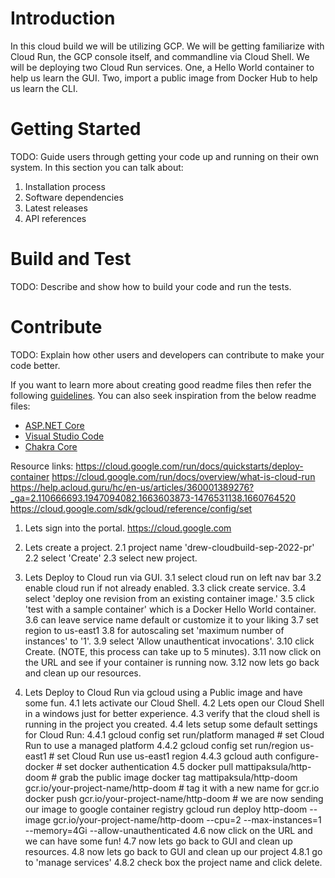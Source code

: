 # Introduction 
In this cloud build we will be utilizing GCP. We will be getting familiarize with Cloud Run, the GCP console itself, and commandline via Cloud Shell.
We will be deploying two Cloud Run services. One, a Hello World container to help us learn the GUI. Two, import a public image from Docker Hub to help us learn the CLI.

# Getting Started
TODO: Guide users through getting your code up and running on their own system. In this section you can talk about:
1.	Installation process
2.	Software dependencies
3.	Latest releases
4.	API references

# Build and Test
TODO: Describe and show how to build your code and run the tests. 

# Contribute
TODO: Explain how other users and developers can contribute to make your code better. 

If you want to learn more about creating good readme files then refer the following [guidelines](https://docs.microsoft.com/en-us/azure/devops/repos/git/create-a-readme?view=azure-devops). You can also seek inspiration from the below readme files:
- [ASP.NET Core](https://github.com/aspnet/Home)
- [Visual Studio Code](https://github.com/Microsoft/vscode)
- [Chakra Core](https://github.com/Microsoft/ChakraCore)



Resource links:
https://cloud.google.com/run/docs/quickstarts/deploy-container
https://cloud.google.com/run/docs/overview/what-is-cloud-run
https://help.acloud.guru/hc/en-us/articles/360001389276?_ga=2.110666693.1947094082.1663603873-1476531138.1660764520
https://cloud.google.com/sdk/gcloud/reference/config/set




1. Lets sign into the portal. https://cloud.google.com

2. Lets create a project.
    2.1 project name 'drew-cloudbuild-sep-2022-pr'
2.2 select 'Create'
2.3 select new project. 

3. Lets Deploy to Cloud run via GUI.
3.1 select cloud run on left nav bar
3.2 enable cloud run if not already enabled.
3.3 click create service.
3.4 select 'deploy one revision from an existing container image.'
3.5 click 'test with a sample container' which is a Docker Hello World container.
3.6 can leave service name default or customize it to your liking
3.7 set region to us-east1
3.8 for autoscaling set 'maximum number of instances' to '1'.
3.9 select 'Allow unauthenticat invocations'.
3.10 click Create. (NOTE, this process can take up to 5 minutes).
3.11 now click on the URL and see if your container is running now. 
3.12 now lets go back and clean up our resources. 

4. Lets Deploy to Cloud Run via gcloud using a Public image and have some fun.
4.1 lets activate our Cloud Shell. 
4.2 Lets open our Cloud Shell in a windows just for better experience.
4.3 verify that the cloud shell is running in the project you created. 
4.4 lets setup some default settings for Cloud Run:
4.4.1 gcloud config set run/platform managed # set Cloud Run to use a managed platform
4.4.2 gcloud config set run/region us-east1 # set Cloud Run use us-east1 region
4.4.3 gcloud auth configure-docker # set docker authentication
4.5 docker pull mattipaksula/http-doom # grab the public image
docker tag mattipaksula/http-doom gcr.io/your-project-name/http-doom # tag it with a new name for gcr.io
docker push gcr.io/your-project-name/http-doom # we are now sending our image to google container registry
gcloud run deploy http-doom --image gcr.io/your-project-name/http-doom --cpu=2 --max-instances=1 --memory=4Gi --allow-unauthenticated
4.6 now click on the URL and we can have some fun!
4.7 now lets go back to GUI and clean up resources.
4.8 now lets go back to GUI and clean up our project
4.8.1 go to 'manage services' 
4.8.2 check box the project name and click delete.
